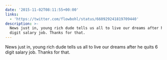 ```yaml
---
date: '2015-11-02T08:11:55+00:00'
links:
  - 'https://twitter.com/flowbohl/status/660929241819709440'
description: >-
  News just in, young rich dude tells us all to live our dreams after he quits 6
  digit salary job. Thanks for that.
---
```

News just in, young rich dude tells us all to live our dreams after he quits 6 digit salary job. Thanks for that. 
